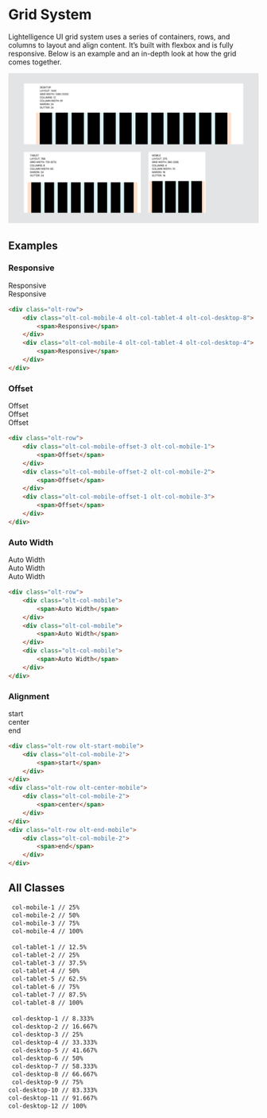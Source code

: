 # Grid System

Lightelligence UI grid system uses a series of containers, rows, and columns to layout and align content. It’s built with flexbox and is fully responsive. Below is an example and an in-depth look at how the grid comes together.

<img src="../_assets/responsive-layout.png" alt="Responsive-Layout">

## Examples

### Responsive

<div class="olt-row olt-spacing--s-top">
    <div class="olt-col-mobile-4 olt-col-tablet-4 olt-col-desktop-8">
        <rectangle color-class="olt-color--as-background-primary-01">Responsive</rectangle>
    </div>
    <div class="olt-col-mobile-4 olt-col-tablet-4 olt-col-desktop-4">
        <rectangle>Responsive</rectangle>
    </div>
</div>

```html
<div class="olt-row">
    <div class="olt-col-mobile-4 olt-col-tablet-4 olt-col-desktop-8">
        <span>Responsive</span>
    </div>
    <div class="olt-col-mobile-4 olt-col-tablet-4 olt-col-desktop-4">
        <span>Responsive</span>
    </div>
</div>
```

### Offset

<div class="olt-row olt-spacing--s-top">
    <div class="olt-col-mobile-offset-3 olt-col-mobile-1">
        <rectangle>Offset</rectangle>
    </div>
    <div class="olt-col-mobile-offset-2 olt-col-mobile-2">
        <rectangle>Offset</rectangle>
    </div>
    <div class="olt-col-mobile-offset-1 olt-col-mobile-3">
        <rectangle>Offset</rectangle>
    </div>
</div>

```html
<div class="olt-row">
    <div class="olt-col-mobile-offset-3 olt-col-mobile-1">
        <span>Offset</span>
    </div>
    <div class="olt-col-mobile-offset-2 olt-col-mobile-2">
        <span>Offset</span>
    </div>
    <div class="olt-col-mobile-offset-1 olt-col-mobile-3">
        <span>Offset</span>
    </div>
</div>
```

### Auto Width

<div class="olt-row olt-spacing--s-top">
    <div class="olt-col-mobile">
        <rectangle>Auto Width</rectangle>
    </div>
    <div class="olt-col-mobile">
        <rectangle>Auto Width</rectangle>
    </div>
    <div class="olt-col-mobile">
        <rectangle>Auto Width</rectangle>
    </div>
</div>

```html
<div class="olt-row">
    <div class="olt-col-mobile">
        <span>Auto Width</span>
    </div>
    <div class="olt-col-mobile">
        <span>Auto Width</span>
    </div>
    <div class="olt-col-mobile">
        <span>Auto Width</span>
    </div>
</div>
```

### Alignment

<div class="olt-row olt-start-mobile olt-spacing--s-top">
    <div class="olt-col-mobile-2">
        <rectangle>start</rectangle>
    </div>
</div>
<div class="olt-row olt-center-mobile">
    <div class="olt-col-mobile-2">
        <rectangle>center</rectangle>
    </div>
</div>
<div class="olt-row olt-end-mobile">
    <div class="olt-col-mobile-2">
        <rectangle>end</rectangle>
    </div>
</div>

```html
<div class="olt-row olt-start-mobile">
    <div class="olt-col-mobile-2">
        <span>start</span>
    </div>
</div>
<div class="olt-row olt-center-mobile">
    <div class="olt-col-mobile-2">
        <span>center</span>
    </div>
</div>
<div class="olt-row olt-end-mobile">
    <div class="olt-col-mobile-2">
        <span>end</span>
    </div>
</div>
```

## All Classes

```
 col-mobile-1 // 25%
 col-mobile-2 // 50%
 col-mobile-3 // 75%
 col-mobile-4 // 100%

 col-tablet-1 // 12.5%
 col-tablet-2 // 25%
 col-tablet-3 // 37.5%
 col-tablet-4 // 50%
 col-tablet-5 // 62.5%
 col-tablet-6 // 75%
 col-tablet-7 // 87.5%
 col-tablet-8 // 100%

 col-desktop-1 // 8.333%
 col-desktop-2 // 16.667%
 col-desktop-3 // 25%
 col-desktop-4 // 33.333%
 col-desktop-5 // 41.667%
 col-desktop-6 // 50%
 col-desktop-7 // 58.333%
 col-desktop-8 // 66.667%
 col-desktop-9 // 75%
col-desktop-10 // 83.333%
col-desktop-11 // 91.667%
col-desktop-12 // 100%
```

